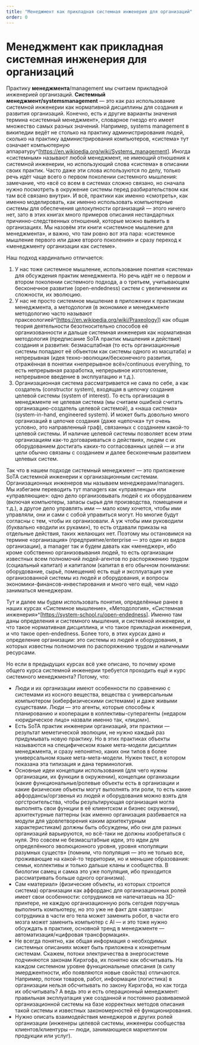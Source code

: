 ```yaml
---
title: "Менеджмент как прикладная системная инженерия для организаций"
order: 0
---
```


# Менеджмент как прикладная системная инженерия для организаций

Практику **м****енеджмент****а**/management мы считаем прикладной инженерией организаций. **Системный менеджмент/****systems****management** — это как раз использование системной инженерии как нормативной дисциплины для создания и развития организаций. Конечно, есть и другие варианты значения термина «системный менеджмент», словарное гнездо его имеет множество самых разных значений. Например, systems management в википедии ведёт не столько на практику администрирования людей, сколько на практику администрирования компьютеров, «система» тут означает компьютерную аппаратуру^[<https://en.wikipedia.org/wiki/Systems_management>]. Иногда «системным» называют любой менеджмент, не имеющий отношения к системной инженерии, но использующий слова «система» в описании своих практик. Часто даже эти слова используются по делу, только речь идёт чаще всего о первом поколении системного мышления: замечание, что «всё со всем в системах сложно связано, но сначала нужно посмотреть в окружение системы перед разбирательством как там всё связано внутри». И всё, практики как именно «смотреть», как именно моделировать, как именно использовать компьютерные системы для обеспечения целокупности организаций — этого ничего нет, зато в этих книгах много примеров описания нестандартных причинно-следственных отношений, которые можно выявить в организациях. Мы назовём эти книги «системное мышление для менеджмента», и важно, что там ровно вот эта пара: «системное мышление первого или даже второго поколения» и сразу переход к «менеджменту организации как системе».

Наш подход кардинально отличается:

1. У нас тоже системное мышление, использование понятия «система» для обсуждения практик менеджмента. Но речь идёт не о первом и втором поколении системного подхода, а о третьем, учитывающем бесконечное развитие (open-endedness) систем с увеличением их сложности, их эволюцию.
2. У нас не просто системное мышление в приложении к практикам менеджмента, а методология (в экономике и менеджменте методологию часто называют праксеологией^[<https://en.wikipedia.org/wiki/Praxeology>]) как общая теория деятельности безотносительно способов её организованности и дальше системная инженерия как нормативная методология (предписание SoTA практик мышления и действия) создания и развития: безмасштабная (то есть организационные системы попадают её объектом как системы одного из масштаба) и непрерывная (идея техно-эволюции/бесконечного развития, отражённая в понятии «непрерывное всё»/continuous everything, то есть непрерывная разработка, непрерывное изготовление, непрерывное введение в эксплуатацию и т.д.).
3. Организационная система рассматривается не сама по себе, а как создатель (constructor system), входящая в цепочку создания целевой системы (system of interest). То есть организация в менеджменте не целевая система (мы считаем ошибкой считать организацию-создатель целевой системой), а «наша система» (system-in-hand, engineered system). И может быть довольно много организаций в цепочке создания (даже «цепочка» тут очень условно, это направленный граф), связанных с созданием какой-то целевой системы. И наличие целевой системы позволяет всем этим организациям как-то договариваться о действиях, людям с их оборудованием достигать каких-то согласованных целей — и эти цели обычно связаны с созданием и далее бесконечным развитием целевых систем.

Так что в нашем подходе системный менеджмент — это приложение SoTA системной инженерии к организационным системам. Организационных инженеров мы называем менеджерами/managers. Мы избегаем переводить тут managers как «управленцы» или «управляющие»: одно дело организовывать людей с их оборудованием (включая компьютеры, запасы сырья для производства, помещения и т.д.), а другое дело управлять ими — мало кому хочется, чтобы ими управляли, они и сами с собой управиться могут. Но многие будут согласны с тем, чтобы их организовали. А уж чтобы ими руководили (буквально «водили их руками»), то есть отдавали приказы на отдельные действия, таких желающих нет. Поэтому мы остановимся на термине «организация» (предприятие/enterprise — это один из видов организации), а manager так и будем давать как «менеджер», ибо кроме собственно организовывания людей, то есть организации известных всем полномочий людей-агентов по распоряжению трудом (социальный капитал) и капиталом (капитал в его обычном понимании: оборудование, сырьё, помещения) есть ещё и эксплуатация уже организованной системы из людей и оборудования, и вопросы экономики-финансов-инвестирования и много чего ещё, чем надо заниматься менеджерам.

Тут и далее мы будем использовать понятия, определённые ранее в наших курсах «Системное мышление», «Методология», «Системная инженерия»^[<https://system-school.ru/open-endedness>]. Именно там даны определения и системного мышления, и системной инженерии, и что такое нормативная дисциплина, и что такое прикладная инженерия, и что такое open-endedness. Более того, в этих курсах дано и определение организации: это системы из людей и оборудования, в которых известны полномочия по распоряжению трудом и наличными ресурсами.

Но если в предыдущих курсах всё уже описано, то почему кроме общего курса системной инженерии требуется проходить ещё и курс системного менеджмента? Потому, что:

* Люди и их организации имеют особенности по сравнению с системами из косного вещества, вещества с универсальным компьютером (киберфизическими системами) и даже живыми существами. Люди — это агенты, которые способны к планированию и кооперации в коллективы-суперагенты (недаром «юридическое лицо» назвали именно так, «лицом»).
* Есть SoTA практик инженерии организаций, эти практики — результат меметической эволюции, не нужно каждый раз придумывать новую практику. Но в этих практиках объекты называются на специфическом языке мета-модели дисциплин менеджмента, и сразу непонятно, каких они типов в более универсальном языке мета-мета-модели. Нужен текст, в котором показана эта типизация и дана терминология.
* Основные идеи концепции использования (для чего нужны организации, их функции в окружении), концепции организации (какие функциональные/ролевые объекты есть в организации и какие физические объекты могут выполнять эти роли, то есть какие аффордансы/оргзвенья из людей и оборудования можно взять для оргстроительства, чтобы результирующая организация могла выполнять свои функции в её клиентском и бизнес окружении), архитектурные паттерны (как именно организация разбивается на модули для удовлетворения каким архитектурным характеристикам) должны быть обсуждены, ибо они для разных организаций варьируются, но всё-таки не должны изобретаться с нуля. Это совсем не безмасштабные идеи, это идеи для определённого эволюционного уровня, уровня «популяции разумных существ» (помним, что популяция — это не только все, проживающие на какой-то территории, но и меньшие образования: семьи, коллективы и только дальше кланы и сообщества. В биологии самец и самка это уже популяция, ибо приходится рассматривать больше одного организма).
* Сам «материал» (физические объекты, из которых строится система) организации как аффорданс для организационных ролей имеет свои особенности: сотрудников не напечатаешь на 3D-принтере, не каждую организационную роль сегодня поручишь выполнить компьютеру, но это уже не факт для «завтра»: сотрудника в части его тела может заменить робот, в части его мозга может заменить компьютер с AI — и это тоже нужно обсуждать в практике, основной тренд в менеджменте — автоматизация/«цифровая трансформация».
* Не всегда понятно, как общая информация о необходимых системных описаниях может быть приложена к конкретным системам. Скажем, потоки электричества в энергосистеме подчиняются законам Кирхгофа, их понятно как обсчитывать. На каждом системном уровне функциональные описания (в силу эмерджентности, ибо появляются новые свойства) отличаются. Например, потоки товаров, работ, информации (логистика) в организации нельзя обсчитывать по закону Кирхгофа, но как тогда их обсчитывать? А ведь это и есть операционный менеджмент: правильная эксплуатация уже созданной и постоянно развиваемой организационной системы на базе корректных методов описания такой системы и известных закономерностей её функционирования.
* Нужно описать взаимодействия менеджеров и других ролей организации (инженеры целевой системы, инженеры сообщества клиентов/клиентуры — люди, занимающиеся маркетингом продукции или услуг).
